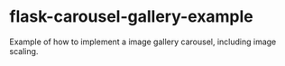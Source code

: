 # flask-carousel-gallery-example
Example of how to implement a image gallery carousel, including image scaling.

